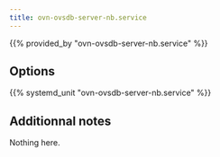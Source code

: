```yaml
---
title: ovn-ovsdb-server-nb.service
---
```


{{% provided_by "ovn-ovsdb-server-nb.service" %}}

## Options

{{% systemd_unit "ovn-ovsdb-server-nb.service" %}}

## Additionnal notes

Nothing here.